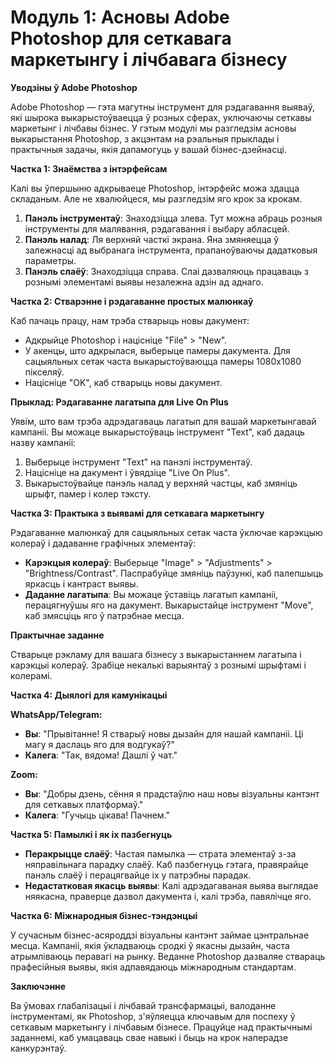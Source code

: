 # **Модуль 1: Асновы Adobe Photoshop для сеткавага маркетынгу і лічбавага бізнесу**

**Уводзіны ў Adobe Photoshop**

Adobe Photoshop — гэта магутны інструмент для рэдагавання выяваў, які шырока выкарыстоўваецца ў розных сферах, уключаючы сеткавы маркетынг і лічбавы бізнес. У гэтым модулі мы разгледзім асновы выкарыстання Photoshop, з акцэнтам на рэальныя прыклады і практычныя задачы, якія дапамогуць у вашай бізнес-дзейнасці.

**Частка 1: Знаёмства з інтэрфейсам**

Калі вы ўпершыню адкрываеце Photoshop, інтэрфейс можа здацца складаным. Але не хвалюйцеся, мы разгледзім яго крок за крокам.

1. **Панэль інструментаў**: Знаходзіцца злева. Тут можна абраць розныя інструменты для малявання, рэдагавання і выбару абласцей.
2. **Панэль налад**: Ля верхняй часткі экрана. Яна змяняецца ў залежнасці ад выбранага інструмента, прапаноўваючы дадатковыя параметры.
3. **Панэль слаёў**: Знаходзіцца справа. Слаі дазваляюць працаваць з рознымі элементамі выявы незалежна адзін ад аднаго.

**Частка 2: Стварэнне і рэдагаванне простых малюнкаў**

Каб пачаць працу, нам трэба стварыць новы дакумент:

- Адкрыйце Photoshop і націсніце "File" > "New". 
- У акенцы, што адкрылася, выберыце памеры дакумента. Для сацыяльных сетак часта выкарыстоўваюцца памеры 1080x1080 пікселяў.
- Націсніце "OK", каб стварыць новы дакумент.

**Прыклад: Рэдагаванне лагатыпа для Live On Plus**

Уявім, што вам трэба адрэдагаваць лагатып для вашай маркетынгавай кампаніі. Вы можаце выкарыстоўваць інструмент "Text", каб дадаць назву кампаніі:

1. Выберыце інструмент "Text" на панэлі інструментаў.
2. Націсніце на дакумент і ўвядзіце "Live On Plus".
3. Выкарыстоўвайце панэль налад у верхняй частцы, каб змяніць шрыфт, памер і колер тэксту.

**Частка 3: Практыка з выявамі для сеткавага маркетынгу**

Рэдагаванне малюнкаў для сацыяльных сетак часта ўключае карэкцыю колераў і дадаванне графічных элементаў:

- **Карэкцыя колераў**: Выберыце "Image" > "Adjustments" > "Brightness/Contrast". Паспрабуйце змяніць паўзункі, каб палепшыць яркасць і кантраст выявы.
- **Даданне лагатыпа**: Вы можаце ўставіць лагатып кампаніі, перацягнуўшы яго на дакумент. Выкарыстайце інструмент "Move", каб змясціць яго ў патрэбнае месца.

**Практычнае заданне**

Стварыце рэкламу для вашага бізнесу з выкарыстаннем лагатыпа і карэкцыі колераў. Зрабіце некалькі варыянтаў з рознымі шрыфтамі і колерамі. 

**Частка 4: Дыялогі для камунікацыі**

**WhatsApp/Telegram:**

- **Вы**: "Прывітанне! Я стварыў новы дызайн для нашай кампаніі. Ці магу я даслаць яго для водгукаў?"
- **Калега**: "Так, вядома! Дашлі ў чат."

**Zoom:**

- **Вы**: "Добры дзень, сёння я прадстаўлю наш новы візуальны кантэнт для сеткавых платформаў."
- **Калега**: "Гучыць цікава! Пачнем."

**Частка 5: Памылкі і як іх пазбегнуць**

- **Перакрыцце слаёў**: Частая памылка — страта элементаў з-за няправільнага парадку слаёў. Каб пазбегнуць гэтага, правярайце панэль слаёў і перацягвайце іх у патрэбны парадак.
- **Недастатковая якасць выявы**: Калі адрэдагаваная выява выглядае няякасна, праверце дазвол дакумента і, калі трэба, павялічце яго.

**Частка 6: Міжнародныя бізнес-тэндэнцыі**

У сучасным бізнес-асяроддзі візуальны кантэнт займае цэнтральнае месца. Кампаніі, якія ўкладваюць сродкі ў якасны дызайн, часта атрымліваюць перавагі на рынку. Веданне Photoshop дазваляе ствараць прафесійныя выявы, якія адпавядаюць міжнародным стандартам.

**Заключэнне**

Ва ўмовах глабалізацыі і лічбавай трансфармацыі, валоданне інструментамі, як Photoshop, з'яўляецца ключавым для поспеху ў сеткавым маркетынгу і лічбавым бізнесе. Працуйце над практычнымі заданнемі, каб умацаваць свае навыкі і быць на крок наперадзе канкурэнтаў.